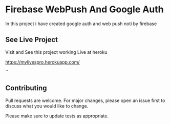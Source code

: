 # Firebase WebPush And Google Auth

In this project i have created google auth and web push noti by firebase

## See Live Project

Visit and See this project working Live at heroku 

https://mylivespro.herokuapp.com/

``

## Contributing
Pull requests are welcome. For major changes, please open an issue first to discuss what you would like to change.

Please make sure to update tests as appropriate.


